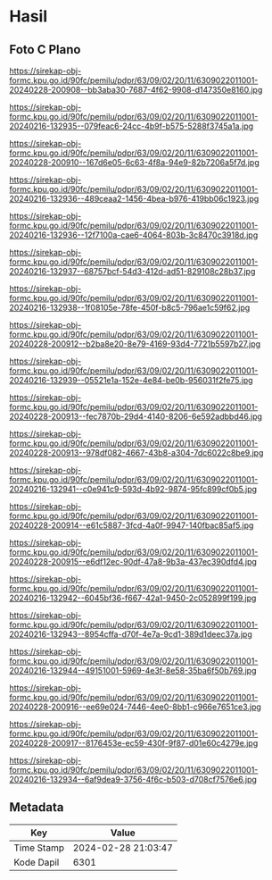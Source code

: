# Hasil

## Foto C Plano

https://sirekap-obj-formc.kpu.go.id/90fc/pemilu/pdpr/63/09/02/20/11/6309022011001-20240228-200908--bb3aba30-7687-4f62-9908-d147350e8160.jpg

https://sirekap-obj-formc.kpu.go.id/90fc/pemilu/pdpr/63/09/02/20/11/6309022011001-20240216-132935--079feac6-24cc-4b9f-b575-5288f3745a1a.jpg

https://sirekap-obj-formc.kpu.go.id/90fc/pemilu/pdpr/63/09/02/20/11/6309022011001-20240228-200910--167d6e05-6c63-4f8a-94e9-82b7206a5f7d.jpg

https://sirekap-obj-formc.kpu.go.id/90fc/pemilu/pdpr/63/09/02/20/11/6309022011001-20240216-132936--489ceaa2-1456-4bea-b976-419bb06c1923.jpg

https://sirekap-obj-formc.kpu.go.id/90fc/pemilu/pdpr/63/09/02/20/11/6309022011001-20240216-132936--12f7100a-cae6-4064-803b-3c8470c3918d.jpg

https://sirekap-obj-formc.kpu.go.id/90fc/pemilu/pdpr/63/09/02/20/11/6309022011001-20240216-132937--68757bcf-54d3-412d-ad51-829108c28b37.jpg

https://sirekap-obj-formc.kpu.go.id/90fc/pemilu/pdpr/63/09/02/20/11/6309022011001-20240216-132938--1f08105e-78fe-450f-b8c5-796ae1c59f62.jpg

https://sirekap-obj-formc.kpu.go.id/90fc/pemilu/pdpr/63/09/02/20/11/6309022011001-20240228-200912--b2ba8e20-8e79-4169-93d4-7721b5597b27.jpg

https://sirekap-obj-formc.kpu.go.id/90fc/pemilu/pdpr/63/09/02/20/11/6309022011001-20240216-132939--05521e1a-152e-4e84-be0b-956031f2fe75.jpg

https://sirekap-obj-formc.kpu.go.id/90fc/pemilu/pdpr/63/09/02/20/11/6309022011001-20240228-200913--fec7870b-29d4-4140-8206-6e592adbbd46.jpg

https://sirekap-obj-formc.kpu.go.id/90fc/pemilu/pdpr/63/09/02/20/11/6309022011001-20240228-200913--978df082-4667-43b8-a304-7dc6022c8be9.jpg

https://sirekap-obj-formc.kpu.go.id/90fc/pemilu/pdpr/63/09/02/20/11/6309022011001-20240216-132941--c0e941c9-593d-4b92-9874-95fc899cf0b5.jpg

https://sirekap-obj-formc.kpu.go.id/90fc/pemilu/pdpr/63/09/02/20/11/6309022011001-20240228-200914--e61c5887-3fcd-4a0f-9947-140fbac85af5.jpg

https://sirekap-obj-formc.kpu.go.id/90fc/pemilu/pdpr/63/09/02/20/11/6309022011001-20240228-200915--e6df12ec-90df-47a8-9b3a-437ec390dfd4.jpg

https://sirekap-obj-formc.kpu.go.id/90fc/pemilu/pdpr/63/09/02/20/11/6309022011001-20240216-132942--6045bf36-f667-42a1-9450-2c052899f199.jpg

https://sirekap-obj-formc.kpu.go.id/90fc/pemilu/pdpr/63/09/02/20/11/6309022011001-20240216-132943--8954cffa-d70f-4e7a-9cd1-389d1deec37a.jpg

https://sirekap-obj-formc.kpu.go.id/90fc/pemilu/pdpr/63/09/02/20/11/6309022011001-20240216-132944--49151001-5969-4e3f-8e58-35ba6f50b769.jpg

https://sirekap-obj-formc.kpu.go.id/90fc/pemilu/pdpr/63/09/02/20/11/6309022011001-20240228-200916--ee69e024-7446-4ee0-8bb1-c966e7651ce3.jpg

https://sirekap-obj-formc.kpu.go.id/90fc/pemilu/pdpr/63/09/02/20/11/6309022011001-20240228-200917--8176453e-ec59-430f-9f87-d01e60c4279e.jpg

https://sirekap-obj-formc.kpu.go.id/90fc/pemilu/pdpr/63/09/02/20/11/6309022011001-20240216-132934--6af9dea9-3756-4f6c-b503-d708cf7576e6.jpg


## Metadata

| Key        | Value               |
| ---------- | ------------------- |
| Time Stamp | 2024-02-28 21:03:47 |
| Kode Dapil | 6301                |




